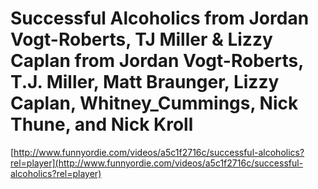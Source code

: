<!--
id: 7087919957
link: http://tumblr.atmos.org/post/7087919957/successful-alcoholics-from-jordan-vogt-roberts-tj
slug: successful-alcoholics-from-jordan-vogt-roberts-tj
date: Thu Jun 30 2011 11:08:04 GMT-0700 (PDT)
publish: 2011-06-030
tags: 
title: Successful Alcoholics from Jordan Vogt-Roberts, TJ Miller & Lizzy Caplan from Jordan Vogt-Roberts, T.J. Miller, Matt Braunger, Lizzy Caplan, Whitney_Cummings, Nick Thune, and Nick Kroll
-->


Successful Alcoholics from Jordan Vogt-Roberts, TJ Miller & Lizzy Caplan from Jordan Vogt-Roberts, T.J. Miller, Matt Braunger, Lizzy Caplan, Whitney_Cummings, Nick Thune, and Nick Kroll
=========================================================================================================================================================================================

[http://www.funnyordie.com/videos/a5c1f2716c/successful-alcoholics?rel=player](http://www.funnyordie.com/videos/a5c1f2716c/successful-alcoholics?rel=player)

